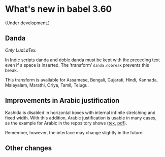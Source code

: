 # What's new in babel 3.60

(Under development.)

## Danda

_Only LuaLaTex._

In Indic scripts danda and doble danda must be kept with the preceding
text even if a space is inserted. The ‘transform’ `danda.nobreak`
prevents this break.

This transform is available for Assamese, Bengali, Gujarati, Hindi,
Kannada, Malayalam, Marathi, Oriya, Tamil, Telugu.

## Improvements in Arabic justification

Kashida is disabled in horizontal boxes with internal infinite
stretching and fixed width. With this addition, Arabic justification is
usable in many cases, as the example for Arabic in the repository shows
([tex](https://github.com/latex3/babel/blob/main/samples/lua-arabic.tex),
[pdf](https://github.com/latex3/babel/blob/main/samples/lua-arabic.pdf)).

Remember, however, the interface may change slightly in the future.

## Other changes



